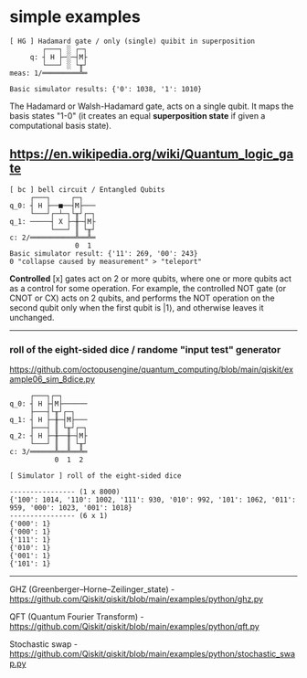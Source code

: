 # simple examples

```
[ HG ] Hadamard gate / only (single) quibit in superposition
        ┌───┐ ░ ┌─┐
     q: ┤ H ├─░─┤M├
        └───┘ ░ └╥┘
meas: 1/═════════╩═

Basic simulator results: {'0': 1038, '1': 1010}
```
The Hadamard or Walsh-Hadamard gate, acts on a single qubit. It maps the basis states "1-0" (it creates an equal **superposition state** if given a computational basis state).

https://en.wikipedia.org/wiki/Quantum_logic_gate
---

```
[ bc ] bell circuit / Entangled Qubits
     ┌───┐     ┌─┐   
q_0: ┤ H ├──■──┤M├───
     └───┘┌─┴─┐└╥┘┌─┐
q_1: ─────┤ X ├─╫─┤M├
          └───┘ ║ └╥┘
c: 2/═══════════╩══╩═
                0  1 
Basic simulator result: {'11': 269, '00': 243}
0 "collapse caused by measurement" > "teleport"
```
**Controlled** [x] gates act on 2 or more qubits, where one or more qubits act as a control for some operation.
For example, the controlled NOT gate (or CNOT or CX) acts on 2 qubits, and performs the NOT operation on the second qubit only when the first qubit is |1⟩, and otherwise leaves it unchanged. 

---
### roll of the eight-sided dice / randome "input test" generator

https://github.com/octopusengine/quantum_computing/blob/main/qiskit/example06_sim_8dice.py
```
     ┌───┐┌─┐      
q_0: ┤ H ├┤M├──────
     ├───┤└╥┘┌─┐   
q_1: ┤ H ├─╫─┤M├───
     ├───┤ ║ └╥┘┌─┐
q_2: ┤ H ├─╫──╫─┤M├
     └───┘ ║  ║ └╥┘
c: 3/══════╩══╩══╩═
           0  1  2 

[ Simulator ] roll of the eight-sided dice

---------------- (1 x 8000)
{'100': 1014, '110': 1002, '111': 930, '010': 992, '101': 1062, '011': 959, '000': 1023, '001': 1018}
---------------- (6 x 1)
{'000': 1}
{'000': 1}
{'111': 1}
{'010': 1}
{'001': 1}
{'101': 1}
```

---

GHZ (Greenberger–Horne–Zeilinger_state) - https://github.com/Qiskit/qiskit/blob/main/examples/python/ghz.py

QFT (Quantum Fourier Transform) - https://github.com/Qiskit/qiskit/blob/main/examples/python/qft.py

Stochastic swap - https://github.com/Qiskit/qiskit/blob/main/examples/python/stochastic_swap.py



